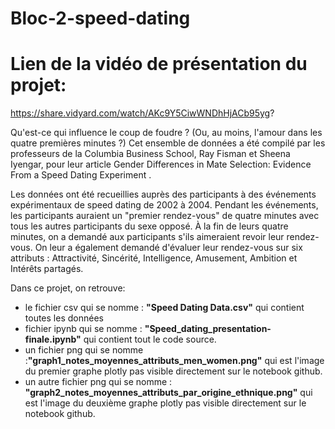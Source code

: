 # Bloc-2-speed-dating  

# Lien de la vidéo de présentation du projet:

https://share.vidyard.com/watch/AKc9Y5CiwWNDhHjACb95yg?



Qu'est-ce qui influence le coup de foudre ? (Ou, au moins, l'amour dans les quatre premières minutes ?) Cet ensemble de données a été compilé par les professeurs de la Columbia Business School, Ray Fisman et Sheena Iyengar, pour leur article Gender Differences in Mate Selection: Evidence From a Speed ​​Dating Experiment .

Les données ont été recueillies auprès des participants à des événements expérimentaux de speed dating de 2002 à 2004. Pendant les événements, les participants auraient un "premier rendez-vous" de quatre minutes avec tous les autres participants du sexe opposé. À la fin de leurs quatre minutes, on a demandé aux participants s'ils aimeraient revoir leur rendez-vous. On leur a également demandé d'évaluer leur rendez-vous sur six attributs : Attractivité, Sincérité, Intelligence, Amusement, Ambition et Intérêts partagés.


Dans ce projet, on retrouve:

- le fichier csv qui se nomme : **"Speed Dating Data.csv"** qui contient toutes les données
- fichier ipynb qui se nomme : **"Speed_dating_presentation-finale.ipynb"** qui contient tout le code source.
- un fichier png qui se nomme :**"graph1_notes_moyennes_attributs_men_women.png"** qui est l'image du premier graphe plotly pas visible directement sur le notebook github.
- un autre fichier png qui se nomme : **"graph2_notes_moyennes_attributs_par_origine_ethnique.png"** qui est l'image du deuxième graphe plotly pas visible directement sur le notebook github.



